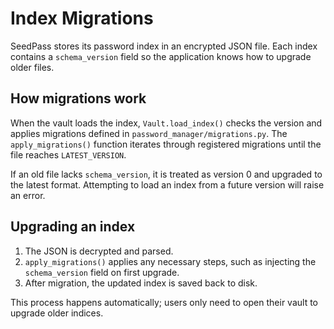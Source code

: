 # Index Migrations

SeedPass stores its password index in an encrypted JSON file. Each index contains
a `schema_version` field so the application knows how to upgrade older files.

## How migrations work

When the vault loads the index, `Vault.load_index()` checks the version and
applies migrations defined in `password_manager/migrations.py`. The
`apply_migrations()` function iterates through registered migrations until the
file reaches `LATEST_VERSION`.

If an old file lacks `schema_version`, it is treated as version 0 and upgraded
to the latest format. Attempting to load an index from a future version will
raise an error.

## Upgrading an index

1. The JSON is decrypted and parsed.
2. `apply_migrations()` applies any necessary steps, such as injecting the
   `schema_version` field on first upgrade.
3. After migration, the updated index is saved back to disk.

This process happens automatically; users only need to open their vault to
upgrade older indices.

